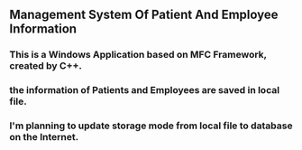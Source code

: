 ## Management System Of Patient And Employee Information
### This is a Windows Application based on MFC Framework, created by C++.
### the information of Patients and Employees are saved in local file.
### I'm planning to update storage mode from local file to database on the Internet.
